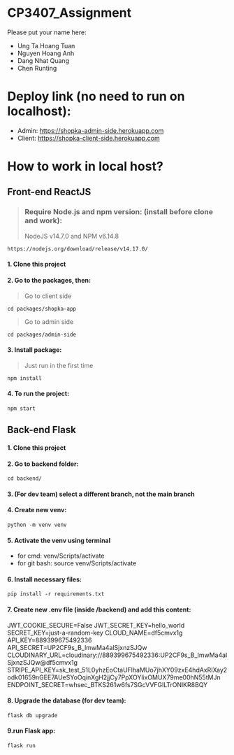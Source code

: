 # CP3407_Assignment

Please put your name here: 
- Ung Ta Hoang Tuan 
- Nguyen Hoang Anh
- Dang Nhat Quang
- Chen Runting

# Deploy link (no need to run on localhost): 
- Admin: https://shopka-admin-side.herokuapp.com
- Client: https://shopka-client-side.herokuapp.com

# How to work in local host?
 ## Front-end ReactJS

 > ### Require Node.js and npm version: (install before clone and work):
 > NodeJS v14.7.0 and NPM  v6.14.8
 ```
 https://nodejs.org/download/release/v14.17.0/
 ```
 #### 1. Clone this project 
 #### 2. Go to the packages, then:
 > Go to client side
```
cd packages/shopka-app
```
 > Go to admin side
```
cd packages/admin-side
```
 #### 3. Install package: 
 > Just run in the first time
 ```
 npm install 
 ```
 #### 4. To run the project: 
 ```
 npm start
 ```
 
 ## Back-end Flask
  #### 1. Clone this project
  #### 2. Go to backend folder:
  	cd backend/
  #### 3. (For dev team) select a different branch, not the main branch
  #### 4. Create new venv: 
  	python -m venv venv
  #### 5. Activate the venv using terminal
  - for cmd: venv/Scripts/activate 
  - for git bash: source venv/Scripts/activate 
  #### 6. Install necessary files: 
  	pip install -r requirements.txt
  #### 7. Create new .env file (inside /backend) and add this content: 
JWT_COOKIE_SECURE=False
JWT_SECRET_KEY=hello_world
SECRET_KEY=just-a-random-key
CLOUD_NAME=df5cmvx1g
API_KEY=889399675492336
API_SECRET=UP2CF9s_B_lmwMa4alSjxnzSJQw
CLOUDINARY_URL=cloudinary://889399675492336:UP2CF9s_B_lmwMa4alSjxnzSJQw@df5cmvx1g
STRIPE_API_KEY=sk_test_51L0yhzEoCtaUFlhaMUo7jhXY09zxE4hdAxRIXay2odk01659nGEE7AUeSYoOqinXgH2jjCy7PpXOYlixOMUX79me00hN55tMJn
ENDPOINT_SECRET=whsec_BTKS261w6fs7SGcVVFGlLTrONlKR8BQY
  #### 8. Upgrade the database (for dev team):
  	flask db upgrade
  #### 9.run Flask app:
  	flask run
